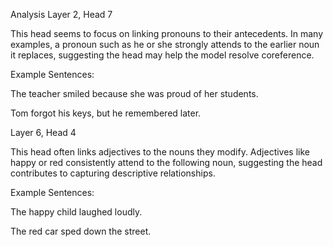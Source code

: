 Analysis
Layer 2, Head 7

This head seems to focus on linking pronouns to their antecedents. In many examples, a pronoun such as he or she strongly attends to the earlier noun it replaces, suggesting the head may help the model resolve coreference.

Example Sentences:

The teacher smiled because she was proud of her students.

Tom forgot his keys, but he remembered later.

Layer 6, Head 4

This head often links adjectives to the nouns they modify. Adjectives like happy or red consistently attend to the following noun, suggesting the head contributes to capturing descriptive relationships.

Example Sentences:

The happy child laughed loudly.

The red car sped down the street.
